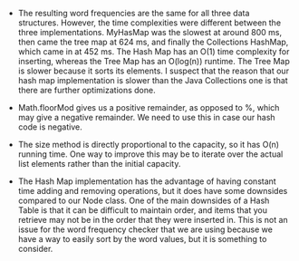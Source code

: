 * The resulting word frequencies are the same for all three data structures. However, the time complexities were different between the three
implementations. MyHasMap was the slowest at around 800 ms, then came the tree map at 624 ms, and finally the Collections HashMap, which came in 
at 452 ms. The Hash Map has an O(1) time complexity for inserting, whereas the Tree Map has an O(log(n)) runtime. The Tree Map is slower because it 
sorts its elements. I suspect that the reason that our hash map implementation is slower than the Java Collections one is that there are further optimizations
done.

* Math.floorMod gives us a positive remainder, as opposed to %, which may give a negative 
remainder. We need to use this in case our hash code is negative.

* The size method is directly proportional to the capacity, so it has O(n) running time. One way to improve this may be to iterate over the actual list
elements rather than the initial capacity.

* The Hash Map implementation has the advantage of having constant time adding and removing operations, but it does have some downsides compared to our Node
class. One of the main downsides of a Hash Table is that it can be difficult to maintain order, and items that you retrieve
 may not be in the order that they were inserted in. This is not an issue for the word frequency checker that we are using because we have a way to easily 
 sort by the word values, but it is something to consider.